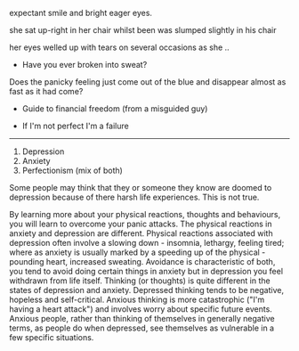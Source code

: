 expectant smile and bright eager eyes.

she sat up-right in her chair whilst been was slumped slightly in his chair

her eyes welled up with tears on several occasions as she ..

* Have you ever broken into sweat?

Does the panicky feeling just come out of the blue and disappear almost as fast
as it had come?

* Guide to financial freedom (from a misguided guy)

* If I'm not perfect I'm a failure

---

1. Depression
2. Anxiety
3. Perfectionism (mix of both)


Some people may think that they or someone they know are doomed to depression
because of there harsh life experiences. This is not true.

By learning more about your physical reactions, thoughts and behaviours, 
you will learn to overcome your panic attacks. The physical reactions in
anxiety and depression are different. Physical reactions associated with
depression often involve a slowing down - insomnia, lethargy, feeling tired;
where as anxiety is usually marked by a speeding up of the physical - pounding
heart, increased sweating. Avoidance is characteristic of both, you tend to
avoid doing certain things in anxiety but in depression you feel withdrawn from
life itself. Thinking (or thoughts) is quite different in the states of
depression and anxiety. Depressed thinking tends to be negative, hopeless and
self-critical. Anxious thinking is more catastrophic ("I'm having a heart
attack") and involves worry about specific future events. Anxious people,
rather than thinking of themselves in generally negative terms, as people do
when depressed, see themselves as vulnerable in a few specific situations.


